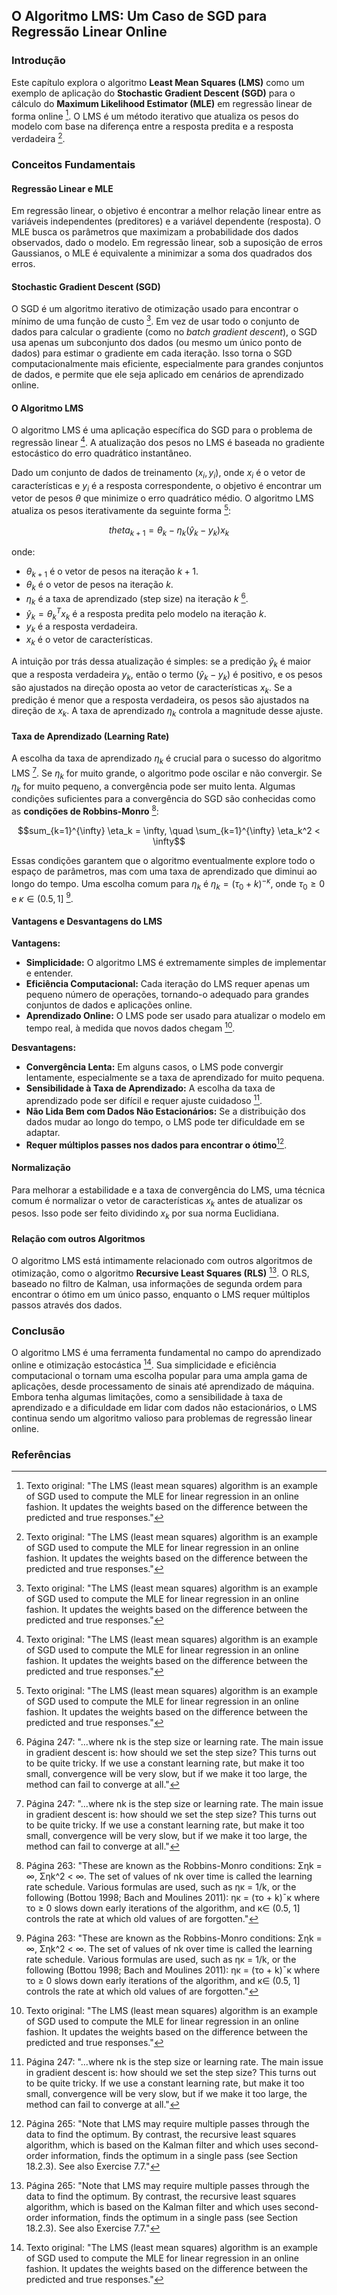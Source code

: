 ## O Algoritmo LMS: Um Caso de SGD para Regressão Linear Online

### Introdução
Este capítulo explora o algoritmo **Least Mean Squares (LMS)** como um exemplo de aplicação do **Stochastic Gradient Descent (SGD)** para o cálculo do **Maximum Likelihood Estimator (MLE)** em regressão linear de forma online [^20]. O LMS é um método iterativo que atualiza os pesos do modelo com base na diferença entre a resposta predita e a resposta verdadeira [^20].

### Conceitos Fundamentais

#### Regressão Linear e MLE
Em regressão linear, o objetivo é encontrar a melhor relação linear entre as variáveis independentes (preditores) e a variável dependente (resposta). O MLE busca os parâmetros que maximizam a probabilidade dos dados observados, dado o modelo. Em regressão linear, sob a suposição de erros Gaussianos, o MLE é equivalente a minimizar a soma dos quadrados dos erros.

#### Stochastic Gradient Descent (SGD)
O SGD é um algoritmo iterativo de otimização usado para encontrar o mínimo de uma função de custo [^20]. Em vez de usar todo o conjunto de dados para calcular o gradiente (como no *batch gradient descent*), o SGD usa apenas um subconjunto dos dados (ou mesmo um único ponto de dados) para estimar o gradiente em cada iteração. Isso torna o SGD computacionalmente mais eficiente, especialmente para grandes conjuntos de dados, e permite que ele seja aplicado em cenários de aprendizado online.

#### O Algoritmo LMS
O algoritmo LMS é uma aplicação específica do SGD para o problema de regressão linear [^20]. A atualização dos pesos no LMS é baseada no gradiente estocástico do erro quadrático instantâneo.

Dado um conjunto de dados de treinamento $(x_i, y_i)$, onde $x_i$ é o vetor de características e $y_i$ é a resposta correspondente, o objetivo é encontrar um vetor de pesos $\theta$ que minimize o erro quadrático médio. O algoritmo LMS atualiza os pesos iterativamente da seguinte forma [^20]:

$$theta_{k+1} = \theta_k - \eta_k (\hat{y}_k - y_k)x_k$$

onde:

*   $\theta_{k+1}$ é o vetor de pesos na iteração $k+1$.
*   $\theta_k$ é o vetor de pesos na iteração $k$.
*   $\eta_k$ é a taxa de aprendizado (step size) na iteração $k$ [^3].
*   $\hat{y}_k = \theta_k^T x_k$ é a resposta predita pelo modelo na iteração $k$.
*   $y_k$ é a resposta verdadeira.
*   $x_k$ é o vetor de características.

A intuição por trás dessa atualização é simples: se a predição $\hat{y}_k$ é maior que a resposta verdadeira $y_k$, então o termo $(\hat{y}_k - y_k)$ é positivo, e os pesos são ajustados na direção oposta ao vetor de características $x_k$. Se a predição é menor que a resposta verdadeira, os pesos são ajustados na direção de $x_k$. A taxa de aprendizado $\eta_k$ controla a magnitude desse ajuste.

#### Taxa de Aprendizado (Learning Rate)
A escolha da taxa de aprendizado $\eta_k$ é crucial para o sucesso do algoritmo LMS [^3]. Se $\eta_k$ for muito grande, o algoritmo pode oscilar e não convergir. Se $\eta_k$ for muito pequeno, a convergência pode ser muito lenta. Algumas condições suficientes para a convergência do SGD são conhecidas como as **condições de Robbins-Monro** [^17]:

$$sum_{k=1}^{\infty} \eta_k = \infty, \quad \sum_{k=1}^{\infty} \eta_k^2 < \infty$$

Essas condições garantem que o algoritmo eventualmente explore todo o espaço de parâmetros, mas com uma taxa de aprendizado que diminui ao longo do tempo. Uma escolha comum para $\eta_k$ é $\eta_k = (\tau_0 + k)^{-\kappa}$, onde $\tau_0 \geq 0$ e $\kappa \in (0.5, 1]$ [^17].

#### Vantagens e Desvantagens do LMS

**Vantagens:**

*   **Simplicidade:** O algoritmo LMS é extremamente simples de implementar e entender.
*   **Eficiência Computacional:** Cada iteração do LMS requer apenas um pequeno número de operações, tornando-o adequado para grandes conjuntos de dados e aplicações online.
*   **Aprendizado Online:** O LMS pode ser usado para atualizar o modelo em tempo real, à medida que novos dados chegam [^20].

**Desvantagens:**

*   **Convergência Lenta:** Em alguns casos, o LMS pode convergir lentamente, especialmente se a taxa de aprendizado for muito pequena.
*   **Sensibilidade à Taxa de Aprendizado:** A escolha da taxa de aprendizado pode ser difícil e requer ajuste cuidadoso [^3].
*   **Não Lida Bem com Dados Não Estacionários:** Se a distribuição dos dados mudar ao longo do tempo, o LMS pode ter dificuldade em se adaptar.
*   **Requer múltiplos passes nos dados para encontrar o ótimo**[^21].

#### Normalização
Para melhorar a estabilidade e a taxa de convergência do LMS, uma técnica comum é normalizar o vetor de características $x_k$ antes de atualizar os pesos. Isso pode ser feito dividindo $x_k$ por sua norma Euclidiana.

#### Relação com outros Algoritmos
O algoritmo LMS está intimamente relacionado com outros algoritmos de otimização, como o algoritmo **Recursive Least Squares (RLS)** [^21]. O RLS, baseado no filtro de Kalman, usa informações de segunda ordem para encontrar o ótimo em um único passo, enquanto o LMS requer múltiplos passos através dos dados.

### Conclusão
O algoritmo LMS é uma ferramenta fundamental no campo do aprendizado online e otimização estocástica [^20]. Sua simplicidade e eficiência computacional o tornam uma escolha popular para uma ampla gama de aplicações, desde processamento de sinais até aprendizado de máquina. Embora tenha algumas limitações, como a sensibilidade à taxa de aprendizado e a dificuldade em lidar com dados não estacionários, o LMS continua sendo um algoritmo valioso para problemas de regressão linear online.

### Referências
[^20]: Texto original: "The LMS (least mean squares) algorithm is an example of SGD used to compute the MLE for linear regression in an online fashion. It updates the weights based on the difference between the predicted and true responses."
[^3]: Página 247: "...where nk is the step size or learning rate. The main issue in gradient descent is: how should we set the step size? This turns out to be quite tricky. If we use a constant learning rate, but make it too small, convergence will be very slow, but if we make it too large, the method can fail to converge at all."
[^17]: Página 263: "These are known as the Robbins-Monro conditions: Σηk = ∞, Σηk^2 < ∞. The set of values of nk over time is called the learning rate schedule. Various formulas are used, such as ηκ = 1/k, or the following (Bottou 1998; Bach and Moulines 2011): ηκ = (το + k)¯к where το ≥ 0 slows down early iterations of the algorithm, and к∈ (0.5, 1] controls the rate at which old values of are forgotten."
[^21]: Página 265: "Note that LMS may require multiple passes through the data to find the optimum. By contrast, the recursive least squares algorithm, which is based on the Kalman filter and which uses second-order information, finds the optimum in a single pass (see Section 18.2.3). See also Exercise 7.7."
<!-- END -->